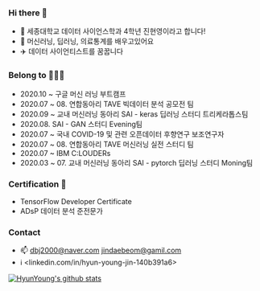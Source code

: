### Hi there 👋

- 🔭 세종대학교 데이터 사이언스학과 4학년 진현영이라고 합니다!
- 🌱 머신러닝, 딥러닝, 의료통계를 배우고있어요
- ✈️ 데이터 사이언티스트를 꿈꿉니다

### Belong to 👩🏼‍💻

- 2020.10 ~ 구글 머신 러닝 부트캠프
- 2020.07 ~ 08. 연합동아리 TAVE 빅데이터 분석 공모전 팀
- 2020.09 ~ 교내 머신러닝 동아리 SAI - keras 딥러닝 스터디 트리케라톱스팀
- 2020.08. SAI - GAN 스터디 Evening팀
- 2020.07 ~ 국내 COVID-19 및 관련 오픈데이터 후향연구 보조연구자
- 2020.07 ~ 08. 연합동아리 TAVE 머신러닝 실전 스터디 팀
- 2020.07 ~ IBM C:LOUDERs
- 2020.03 ~ 07. 교내 머신러닝 동아리 SAI - pytorch 딥러닝 스터디 Moning팀

### Certification 🏅
- TensorFlow Developer Certificate
- ADsP 데이터 분석 준전문가


### Contact
- 📫 <dbj2000@naver.com>  <jindaebeom@gamil.com> 
- ℹ️ <linkedin.com/in/hyun-young-jin-140b391a6>


[![HyunYoung's github stats](https://github-readme-stats.vercel.app/api?username=dbj2000&show_icons=true)](https://github.com/anuraghazra/github-readme-stats)
